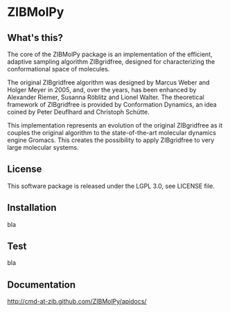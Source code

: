 ZIBMolPy
=======

What's this?
------------

The core of the ZIBMolPy package is an implementation of the efficient, adaptive sampling algorithm ZIBgridfree, designed for characterizing the conformational space of molecules.

The original ZIBgridfree algorithm was designed by Marcus Weber and Holger Meyer in 2005, and, over the years, has been enhanced by Alexander Riemer, Susanna Röblitz and Lionel Walter. The theoretical framework of ZIBgridfree is provided by Conformation Dynamics, an idea coined by Peter Deuflhard and Christoph Schütte.

This implementation represents an evolution of the original ZIBgridfree as it couples the original algorithm to the state-of-the-art molecular dynamics engine Gromacs. This creates the possibility to apply ZIBgridfree to very large molecular systems.

License
-------

This software package is released under the LGPL 3.0, see LICENSE file.

Installation
------------

bla

Test
----

bla


Documentation
-------------

http://cmd-at-zib.github.com/ZIBMolPy/apidocs/

